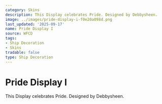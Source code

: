 ```yaml
---
category: Skins
description: This Display celebrates Pride. Designed by Debbysheen.
image: ../images/pride-display-i-f0e20a098d.png
last_updated: '2025-09-17'
name: Pride Display I
source: WFCD
tags:
- Ship Decoration
- Skins
tradable: false
type: Ship Decoration
---
```


# Pride Display I

This Display celebrates Pride. Designed by Debbysheen.

